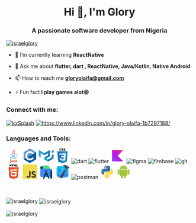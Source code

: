 <h1 align="center">Hi 👋, I'm Glory</h1>
<h3 align="center">A passionate software developer from Nigeria</h3>

<p align="left"> <a href="https://github.com/ryo-ma/github-profile-trophy"><img src="https://github-profile-trophy.vercel.app/?username=israelglory" alt="israelglory" /></a> </p>

- 🌱 I’m currently learning **ReactNative**

- 💬 Ask me about **flutter, dart , ReactNative, Java/Kotlin, Native Android**

- 📫 How to reach me **gloryolaifa@gmail.com**

- ⚡ Fun fact **I play games alot😜**

<h3 align="left">Connect with me:</h3>
<p align="left">
<a href="https://twitter.com/kxSplash" target="blank"><img align="center" src="https://raw.githubusercontent.com/rahuldkjain/github-profile-readme-generator/master/src/images/icons/Social/twitter.svg" alt="kxSplash" height="30" width="40" /></a>
<a href="https://www.linkedin.com/in/glory-olaifa-1b7297188/" target="blank"><img align="center" src="https://raw.githubusercontent.com/rahuldkjain/github-profile-readme-generator/master/src/images/icons/Social/linked-in-alt.svg" alt="https://www.linkedin.com/in/glory-olaifa-1b7297188/" height="30" width="40" /></a>
</p>

<h3 align="left">Languages and Tools:</h3>
<div > 
  
  <img src="https://github.com/devicons/devicon/blob/master/icons/java/java-original-wordmark.svg" alt="bootstrap" width="40" height="40"/>
  
 <img src="https://raw.githubusercontent.com/devicons/devicon/master/icons/c/c-original.svg" alt="c" width="40" height="40"/>
  
  <img src="https://github.com/devicons/devicon/blob/master/icons/materialui/materialui-original.svg" title="Material UI" alt="Material UI" width="40" height="40"/>
  
  <img src="https://raw.githubusercontent.com/devicons/devicon/master/icons/css3/css3-original-wordmark.svg" alt="css3" width="40" height="40"/>
  
  <img src="https://www.vectorlogo.zone/logos/dartlang/dartlang-icon.svg" alt="dart" width="40" height="40"/> 
  
  <img src="https://www.vectorlogo.zone/logos/flutterio/flutterio-icon.svg" alt="flutter" width="40" height="40"/> 
  
  <img src="https://github.com/devicons/devicon/blob/master/icons/kotlin/kotlin-original.svg" alt="express" width="40" height="40"/> 
  
 <img src="https://www.vectorlogo.zone/logos/figma/figma-icon.svg" alt="figma" width="40" height="40"/>
  
  <img src="https://www.vectorlogo.zone/logos/firebase/firebase-icon.svg" alt="firebase" width="40" height="40"/>
  <img src="https://www.vectorlogo.zone/logos/git-scm/git-scm-icon.svg" alt="git" width="40" height="40"/>
  
 <img src="https://raw.githubusercontent.com/devicons/devicon/master/icons/html5/html5-original-wordmark.svg" alt="html5" width="40" height="40"/>
  
<img src="https://raw.githubusercontent.com/devicons/devicon/master/icons/javascript/javascript-original.svg" alt="javascript" width="40" height="40"/>

<img src="https://github.com/devicons/devicon/blob/master/icons/androidstudio/androidstudio-original.svg" alt="Android Studio" width="40" height="40"/>

<img src="https://github.com/devicons/devicon/blob/master/icons/xcode/xcode-original.svg" alt="XCode" width="40" height="40"/>
  
  
  
  <img src="https://www.vectorlogo.zone/logos/getpostman/getpostman-icon.svg" alt="postman" width="40" height="40"/> 
  
<img src="https://raw.githubusercontent.com/devicons/devicon/master/icons/python/python-original.svg" alt="python" width="40" height="40"/> 
  
 <img src="https://github.com/devicons/devicon/blob/master/icons/android/android-original.svg" alt="tailwind" width="40" height="40"/> 
  
  </div>

  <br>
  <br>

<p><img align="left" src="https://github-readme-stats.vercel.app/api/top-langs?username=israelglory&show_icons=true&locale=en&layout=compact" alt="israelglory" /></p>

<p>&nbsp;<img align="center" src="https://github-readme-stats.vercel.app/api?username=israelglory&show_icons=true&locale=en" alt="israelglory" /></p>

<p><img align="center" src="https://github-readme-streak-stats.herokuapp.com/?user=israelglory&" alt="israelglory" /></p>
